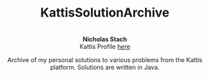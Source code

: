 <h1 align=center> KattisSolutionArchive </h1>

<p align=center>
<br>
<b>Nicholas Stach</b>
<br>
Kattis Profile <a href="https://open.kattis.com/users/nicholas-stach" target="_self">here</a>
<br>
</p>

<p style="text-align: center;">
Archive of my personal solutions to various problems from the Kattis platform. Solutions are written in Java.
</p>




